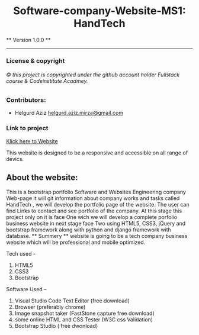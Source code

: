<h1 align="center"> Software-company-Website-MS1: HandTech </h1>
** Version 1.0.0 **

-------------------------
### License & copyright
###### © this project is copyrighted under the github account holder Fullstack course & Codeinstitute Acadmey.


### Contributors: 
- Helgurd Aziz  <helgurd.aziz.mirza@gmail.com>


###   Link to project 
[Klick here to  Website ](https://helgurd.github.io/Software-company-ms1/)

This website is designed to be a responsive and accessible on all range of devics. 

## About the website: 
This is a bootstrap  portfolio Software and Websites Engineering company Web-page it will git information about company works and tasks called HandTech , we will develop the portfolio page of the website. The user can find Links to contact and see portfolio of the company.
At this stage this project  only on it is face One wich 
we will  develop a complete porfolio business website in next stage face Two  using HTML5, CSS3, jQuery and bootstrap framework along with python and django framework with database. 
** Summery ** website is going to be a tech company business website which will be professional and mobile optimized. 

Tech used -
1. HTML5
2. CSS3
3. Bootstrap

Software Used –
1. Visual Studio Code Text Editor (free download)
2. Browser (preferably chrome)
3. Image snapshot taker (FastStone capture free download)
4. some online HTML and CSS Tester (W3C css Validation)
5. Bootstrap Studio ( free dwonload)